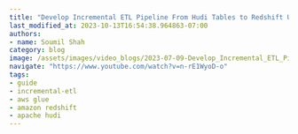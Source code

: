 ```yaml
---
title: "Develop Incremental ETL Pipeline From Hudi Tables to Redshift Using AWS Glue and Spark"
last_modified_at: 2023-10-13T16:54:38.964863-07:00
authors:
- name: Soumil Shah
category: blog
image: /assets/images/video_blogs/2023-07-09-Develop_Incremental_ETL_Pipeline_From_Hudi_Tables_to_Redshift_Using_AWS_Glue_and_Spark.png
navigate: "https://www.youtube.com/watch?v=n-rE1WyoD-o"
tags:
- guide
- incremental-etl
- aws glue
- amazon redshift
- apache hudi
---
```

